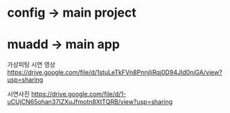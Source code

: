 # config -> main project
# muadd -> main app
 
가상피팅 시연 영상 https://drive.google.com/file/d/1stuLeTkFVn8PnnjIiRqj0D94JId0niGA/view?usp=sharing

시연사진 https://drive.google.com/file/d/1-uCUjCN65ohan37IZXuJfmotn8XtTQRB/view?usp=sharing
